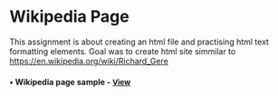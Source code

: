 
# Wikipedia Page

This assignment is about creating an html file and practising html text formatting elements. Goal was to create html site simmilar to https://en.wikipedia.org/wiki/Richard_Gere



<h4>• Wikipedia page sample - <a href="https://simonakom.github.io/Namu-darbai/1-wikipedia-page/richard-gere.html" style="font-size:small;">View</a><h4>
